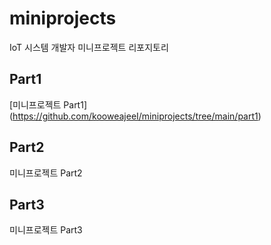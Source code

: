 # miniprojects
IoT 시스템 개발자 미니프로젝트 리포지토리

## Part1
[미니프로젝트 Part1] (https://github.com/kooweajeeI/miniprojects/tree/main/part1)

## Part2
미니프로젝트 Part2

## Part3
미니프로젝트 Part3
